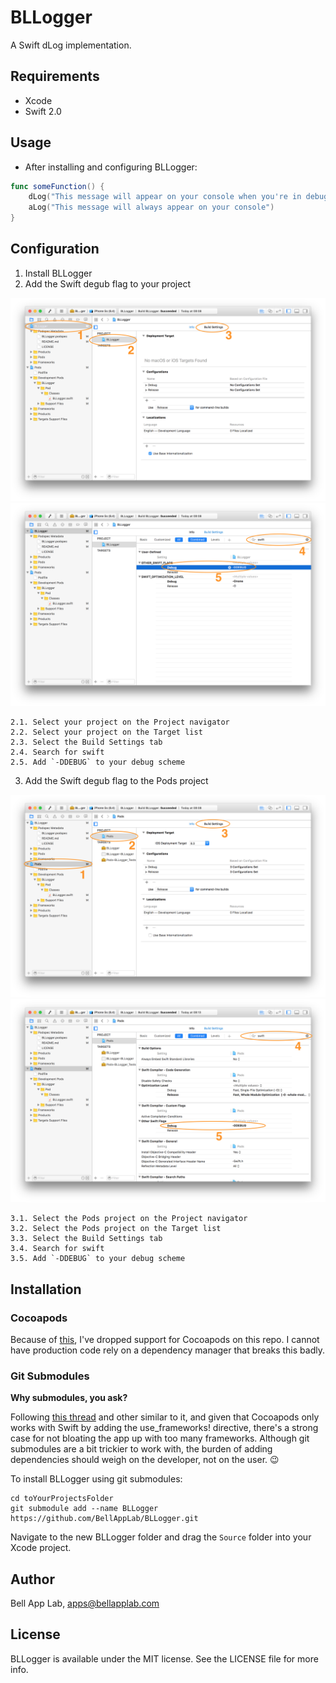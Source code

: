 # BLLogger

A Swift dLog implementation.

## Requirements

* Xcode
* Swift 2.0

## Usage

* After installing and configuring BLLogger:

``` swift
func someFunction() {
    dLog("This message will appear on your console when you're in debug mode")
    aLog("This message will always appear on your console")
}
```

## Configuration

1. Install BLLogger
2. Add the Swift degub flag to your project

![step1](./steps/step_01.png)
![step1](./steps/step_02.png)

    2.1. Select your project on the Project navigator
    2.2. Select your project on the Target list
    2.3. Select the Build Settings tab
    2.4. Search for swift
    2.5. Add `-DDEBUG` to your debug scheme

3. Add the Swift degub flag to the Pods project

![step1](./steps/step_03.png)
![step1](./steps/step_04.png)

    3.1. Select the Pods project on the Project navigator
    3.2. Select the Pods project on the Target list
    3.3. Select the Build Settings tab
    3.4. Search for swift
    3.5. Add `-DDEBUG` to your debug scheme

## Installation

### Cocoapods

Because of [this](http://stackoverflow.com/questions/39637123/cocoapods-app-xcworkspace-does-not-exists), I've dropped support for Cocoapods on this repo. I cannot have production code rely on a dependency manager that breaks this badly. 

### Git Submodules

**Why submodules, you ask?**

Following [this thread](http://stackoverflow.com/questions/31080284/adding-several-pods-increases-ios-app-launch-time-by-10-seconds#31573908) and other similar to it, and given that Cocoapods only works with Swift by adding the use_frameworks! directive, there's a strong case for not bloating the app up with too many frameworks. Although git submodules are a bit trickier to work with, the burden of adding dependencies should weigh on the developer, not on the user. :wink:

To install BLLogger using git submodules:

```
cd toYourProjectsFolder
git submodule add --name BLLogger https://github.com/BellAppLab/BLLogger.git
```

Navigate to the new BLLogger folder and drag the `Source` folder into your Xcode project.

## Author

Bell App Lab, apps@bellapplab.com

## License

BLLogger is available under the MIT license. See the LICENSE file for more info.


